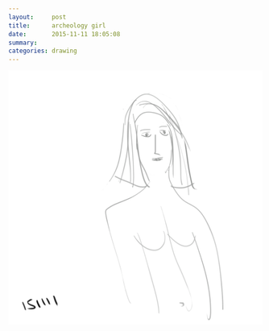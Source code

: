 ```yaml
---
layout:     post
title:      archeology girl
date:       2015-11-11 18:05:08
summary:    
categories: drawing
---
```

![archeology girl](/images/diary/archeology-girl.png "I should not have drawn this.")
